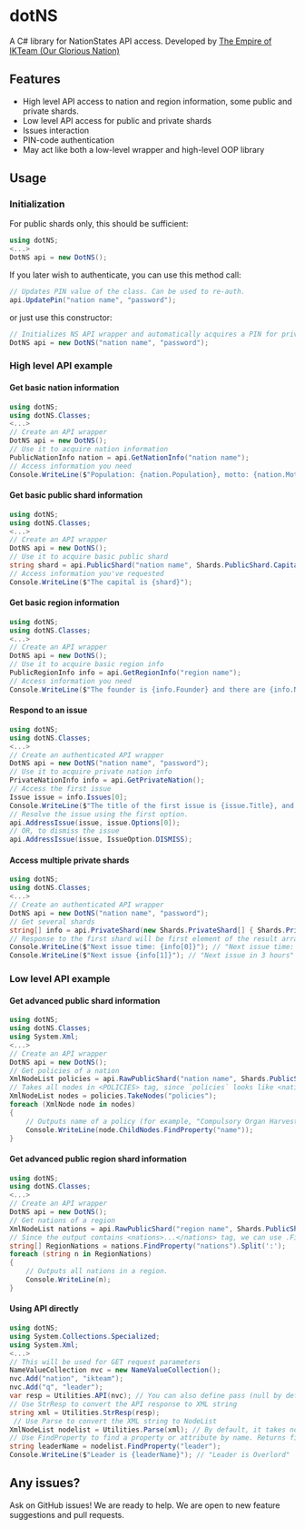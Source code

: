 # dotNS
A C# library for NationStates API access. Developed by [The Empire of IKTeam (Our Glorious Nation)](https://www.nationstates.net/nation=ikteam)

## Features
* High level API access to nation and region information, some public and private shards.
* Low level API access for public and private shards
* Issues interaction
* PIN-code authentication
* May act like both a low-level wrapper and high-level OOP library

## Usage
### Initialization
For public shards only, this should be sufficient:
```cs
using dotNS;
<...>
DotNS api = new DotNS();
```
If you later wish to authenticate, you can use this method call:
```cs
// Updates PIN value of the class. Can be used to re-auth.
api.UpdatePin("nation name", "password");
```
or just use this constructor:
```cs
// Initializes NS API wrapper and automatically acquires a PIN for private API
DotNS api = new DotNS("nation name", "password");
```
### High level API example
#### Get basic nation information
```cs
using dotNS;
using dotNS.Classes;
<...>
// Create an API wrapper
DotNS api = new DotNS();
// Use it to acquire nation information
PublicNationInfo nation = api.GetNationInfo("nation name");
// Access information you need
Console.WriteLine($"Population: {nation.Population}, motto: {nation.Motto}");
```
#### Get basic public shard information
```cs
using dotNS;
using dotNS.Classes;
<...>
// Create an API wrapper
DotNS api = new DotNS();
// Use it to acquire basic public shard
string shard = api.PublicShard("nation name", Shards.PublicShard.Capital);
// Access information you've requested
Console.WriteLine($"The capital is {shard}");
```
#### Get basic region information
```cs
using dotNS;
using dotNS.Classes;
<...>
// Create an API wrapper
DotNS api = new DotNS();
// Use it to acquire basic region info
PublicRegionInfo info = api.GetRegionInfo("region name");
// Access information you need
Console.WriteLine($"The founder is {info.Founder} and there are {info.NumNations} in this region.");
```
#### Respond to an issue
```cs
using dotNS;
using dotNS.Classes;
<...>
// Create an authenticated API wrapper
DotNS api = new DotNS("nation name", "password");
// Use it to acquire private nation info
PrivateNationInfo info = api.GetPrivateNation();
// Access the first issue
Issue issue = info.Issues[0];
Console.WriteLine($"The title of the first issue is {issue.Title}, and there are {issue.Options.Length} options.");
// Resolve the issue using the first option.
api.AddressIssue(issue, issue.Options[0]);
// OR, to dismiss the issue
api.AddressIssue(issue, IssueOption.DISMISS);
```
#### Access multiple private shards
```cs
using dotNS;
using dotNS.Classes;
<...>
// Create an authenticated API wrapper
DotNS api = new DotNS("nation name", "password");
// Get several shards
string[] info = api.PrivateShard(new Shards.PrivateShard[] { Shards.PrivateShard.NextIssueTime, Shards.PrivateShard.NextIssue });
// Response to the first shard will be first element of the result array
Console.WriteLine($"Next issue time: {info[0]}"); // "Next issue time: 123456789"
Console.WriteLine($"Next issue {info[1]}"); // "Next issue in 3 hours"
```
### Low level API example
#### Get advanced public shard information
```cs
using dotNS;
using dotNS.Classes;
using System.Xml;
<...>
// Create an API wrapper
DotNS api = new DotNS();
// Get policies of a nation
XmlNodeList policies = api.RawPublicShard("nation name", Shards.PublicShard.Policies);
// Takes all nodes in <POLICIES> tag, since `policies` looks like <nation><policies>...</policies></nation>
XmlNodeList nodes = policies.TakeNodes("policies");
foreach (XmlNode node in nodes)
{
    // Outputs name of a policy (for example, "Compulsory Organ Harvesting")
    Console.WriteLine(node.ChildNodes.FindProperty("name"));
}
```
#### Get advanced public region shard information
```cs
using dotNS;
using dotNS.Classes;
<...>
// Create an API wrapper
DotNS api = new DotNS();
// Get nations of a region
XmlNodeList nations = api.RawPublicShard("region name", Shards.PublicShard.Nations, RequestType.Region);
// Since the output contains <nations>...</nations> tag, we can use .FindProperty to access its contents
string[] RegionNations = nations.FindProperty("nations").Split(':');
foreach (string n in RegionNations)
{
    // Outputs all nations in a region.
    Console.WriteLine(n);
}
```
#### Using API directly
```cs
using dotNS;
using System.Collections.Specialized;
using System.Xml;
<...>
// This will be used for GET request parameters
NameValueCollection nvc = new NameValueCollection();
nvc.Add("nation", "ikteam");
nvc.Add("q", "leader");
var resp = Utilities.API(nvc); // You can also define pass (null by default) and pin (null by default) like Utilities.API(nvc, pass, PIN);
// Use StrResp to convert the API response to XML string
string xml = Utilities.StrResp(resp);
 // Use Parse to convert the XML string to NodeList
XmlNodeList nodelist = Utilities.Parse(xml); // By default, it takes nodes by path `/NATION/*`. Use second argument to define the path, like Utilities.Parse(xml, "*");
// Use FindProperty to find a property or attribute by name. Returns first occurance.
string leaderName = nodelist.FindProperty("leader");
Console.WriteLine($"Leader is {leaderName}"); // "Leader is Overlord"
```

## Any issues?

Ask on GitHub issues! We are ready to help. We are open to new feature suggestions and pull requests.